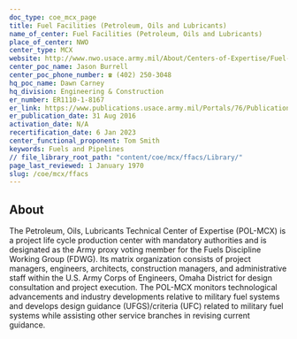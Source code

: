 ```yaml
---
doc_type: coe_mcx_page
title: Fuel Facilities (Petroleum, Oils and Lubricants)
name_of_center: Fuel Facilities (Petroleum, Oils and Lubricants)
place_of_center: NWO
center_type: MCX
website: http://www.nwo.usace.army.mil/About/Centers-of-Expertise/Fuel-Systems/
center_poc_name: Jason Burrell
center_poc_phone_number: ☎ (402) 250-3048
hq_poc_name: Dawn Carney
hq_division: Engineering & Construction
er_number: ER1110-1-8167
er_link: https://www.publications.usace.army.mil/Portals/76/Publications/EngineerRegulations/ER_1110-1-8167.pdf?ver=b6vxYRi-2USAbe4oCCm0Xw%3d%3d
er_publication_date: 31 Aug 2016
activation_date: N/A
recertification_date: 6 Jan 2023
center_functional_proponent: Tom Smith
keywords: Fuels and Pipelines
// file_library_root_path: "content/coe/mcx/ffacs/Library/"
page_last_reviewed: 1 January 1970
slug: /coe/mcx/ffacs
---
```


## About

The Petroleum, Oils, Lubricants Technical Center of Expertise (POL-MCX) is a project life cycle production center with mandatory authorities and is designated as the Army proxy voting member for the Fuels Discipline Working Group (FDWG). Its matrix organization consists of project managers, engineers, architects, construction managers, and administrative staff within the U.S. Army Corps of Engineers, Omaha District for design consultation and project execution. The POL-MCX monitors technological advancements and industry developments relative to military fuel systems and develops design guidance (UFGS)/criteria (UFC) related to military fuel systems while assisting other service branches in revising current guidance.
